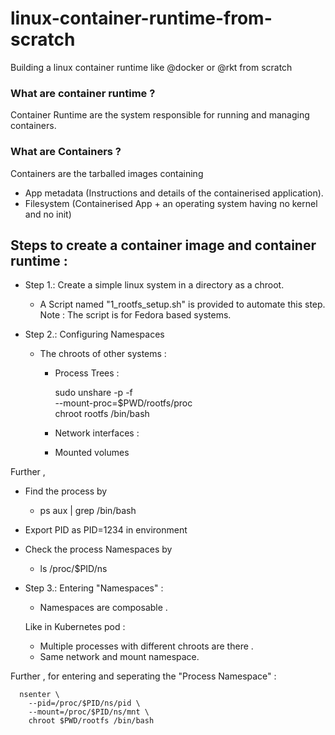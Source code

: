 # linux-container-runtime-from-scratch
Building a linux container runtime like @docker or @rkt from scratch


### What are container runtime ?
Container Runtime are the system responsible for running and managing containers.

### What are Containers ?
Containers are the tarballed images containing 
- App metadata (Instructions and details of the containerised application).
- Filesystem (Containerised App + an operating system having no kernel and no init)

## Steps to create a container image and container runtime : 

- Step 1.: Create a simple linux system in a directory as a chroot.

  - A Script named "1_rootfs_setup.sh" is provided to automate this step. Note : The script is for Fedora based systems.

- Step 2.: Configuring Namespaces 

  - The chroots of other systems :
  
    - Process Trees : 
    
        sudo unshare -p -f \
          --mount-proc=$PWD/rootfs/proc \
          chroot rootfs /bin/bash


    
    - Network interfaces : 
    
        
    
    - Mounted volumes
    
    
Further , 

  - Find the process by 
      - ps aux | grep /bin/bash
  - Export PID as PID=1234 in environment
  - Check the process Namespaces by 
      - ls /proc/$PID/ns

 - Step 3.: Entering "Namespaces" : 
    - Namespaces are composable . 
    
    Like in Kubernetes pod :
    
    - Multiple processes with different chroots are there .
    - Same network and mount namespace.
    
Further , for entering and seperating the "Process Namespace" : 
    
      nsenter \
        --pid=/proc/$PID/ns/pid \
        --mount=/proc/$PID/ns/mnt \
        chroot $PWD/rootfs /bin/bash
    
    
 
